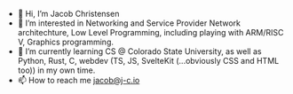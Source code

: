 - 👋 Hi, I’m Jacob Christensen
- 👀 I’m interested in Networking and Service Provider Network architechture, Low Level Programming, including playing with ARM/RISC V, Graphics programming.
- 🌱 I’m currently learning CS @ Colorado State University, as well as Python, Rust, C, webdev (TS, JS, SvelteKit (...obviously CSS and HTML too)) in my own time.
- 📫 How to reach me jacob@j-c.io

<!---
WHEATL3Y/WHEATL3Y is a ✨ special ✨ repository because its `README.md` (this file) appears on your GitHub profile.
You can click the Preview link to take a look at your changes.
--->
